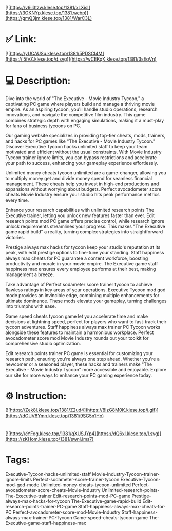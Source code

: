 [![https://v9il3tzw.klese.top/1381/xLXisI](https://3OKNYp.klese.top/1381.webp)](https://gmQ3jm.klese.top/1381/WarC3L)
# ✅ Link:
[![https://yUCAUSu.klese.top/1381/5PDSCI4M](https://i5fvZ.klese.top/d.svg)](https://wCEKqK.klese.top/1381/3sEqVn)
# 💻 Description:
Dive into the world of "The Executive - Movie Industry Tycoon," a captivating PC game where players build and manage a thriving movie empire. As an aspiring tycoon, you'll handle studio operations, research innovations, and navigate the competitive film industry. This game combines strategic depth with engaging simulations, making it a must-play for fans of business tycoons on PC.



Our gaming website specializes in providing top-tier cheats, mods, trainers, and hacks for PC games like "The Executive - Movie Industry Tycoon." Discover Executive Tycoon hacks unlimited staff to keep your team motivated and efficient without the usual constraints. With Movie Industry Tycoon trainer ignore limits, you can bypass restrictions and accelerate your path to success, enhancing your gameplay experience effortlessly.



Unlimited money cheats tycoon unlimited are a game-changer, allowing you to multiply money get and divide money spend for seamless financial management. These cheats help you invest in high-end productions and expansions without worrying about budgets. Perfect avocadometer score cheats Movie Industry ensure your studio hits peak performance metrics every time.



Enhance your research capabilities with unlimited research points The Executive trainer, letting you unlock new features faster than ever. Edit research points mod PC game offers precise control, while research ignore unlock requirements streamlines your progress. This makes "The Executive game rapid build" a reality, turning complex strategies into straightforward victories.



Prestige always max hacks for tycoon keep your studio's reputation at its peak, with edit prestige options to fine-tune your standing. Staff happiness always max cheats for PC guarantee a content workforce, boosting productivity and morale in your movie empire. The Executive game staff happiness max ensures every employee performs at their best, making management a breeze.



Take advantage of Perfect sodameter score trainer tycoon to achieve flawless ratings in key areas of your operations. Executive Tycoon mod god mode provides an invincible edge, combining multiple enhancements for ultimate dominance. These mods elevate your gameplay, turning challenges into triumphs with ease.



Game speed cheats tycoon game let you accelerate time and make decisions at lightning speed, perfect for players who want to fast-track their tycoon adventures. Staff happiness always max trainer PC Tycoon works alongside these features to maintain a harmonious workplace. Perfect avocadometer score mod Movie Industry rounds out your toolkit for comprehensive studio optimization.



Edit research points trainer PC game is essential for customizing your research path, ensuring you're always one step ahead. Whether you're a newcomer or a seasoned player, these hacks and trainers make "The Executive - Movie Industry Tycoon" more accessible and enjoyable. Explore our site for more ways to enhance your PC gaming experience today.

# ⚙️ Instruction:
[![https://Zek8I.klese.top/1381/Z2ud4](https://8lzG8M0K.klese.top/i.gif)](https://dGUV8Ymn.klese.top/1381/9SG5n1Ho)
#
[![https://cYFqg.klese.top/1381/qXUSJYp4](https://dQ6xl.klese.top/l.svg)](https://zKHom.klese.top/1381/swnlJms7)
# Tags:
Executive-Tycoon-hacks-unlimited-staff Movie-Industry-Tycoon-trainer-ignore-limits Perfect-sodameter-score-trainer-tycoon Executive-Tycoon-mod-god-mode Unlimited-money-cheats-tycoon-unlimited Perfect-avocadometer-score-cheats-Movie-Industry Unlimited-research-points-The-Executive-trainer Edit-research-points-mod-PC-game Prestige-always-max-hacks-for-tycoon The-Executive-game-rapid-build Edit-research-points-trainer-PC-game Staff-happiness-always-max-cheats-for-PC Perfect-avocadometer-score-mod-Movie-Industry Staff-happiness-always-max-trainer-PC-Tycoon Game-speed-cheats-tycoon-game The-Executive-game-staff-happiness-max






